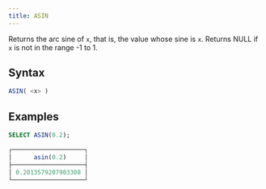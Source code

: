 ```yaml
---
title: ASIN
---
```


Returns the arc sine of `x`, that is, the value whose sine is `x`. Returns NULL if `x` is not in the range -1 to 1.

## Syntax

```sql
ASIN( <x> )
```

## Examples

```sql
SELECT ASIN(0.2);

┌────────────────────┐
│      asin(0.2)     │
├────────────────────┤
│ 0.2013579207903308 │
└────────────────────┘
```
